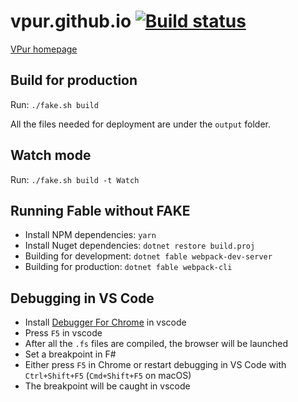 # vpur.github.io [![Build status][build status]][appveyor]

[VPur homepage][homepage]

## Build for production

Run: `./fake.sh build`

All the files needed for deployment are under the `output` folder.

## Watch mode

Run: `./fake.sh build -t Watch`

## Running Fable without FAKE

- Install NPM dependencies: `yarn`
- Install Nuget dependencies: `dotnet restore build.proj`
- Building for development: `dotnet fable webpack-dev-server`
- Building for production: `dotnet fable webpack-cli`

## Debugging in VS Code

- Install [Debugger For Chrome][vscode debugger for chrome] in vscode
- Press `F5` in vscode
- After all the `.fs` files are compiled, the browser will be launched
- Set a breakpoint in F#
- Either press `F5` in Chrome or restart debugging in VS Code with `Ctrl+Shift+F5` (`Cmd+Shift+F5` on macOS)
- The breakpoint will be caught in vscode

[homepage]: http://vpur.github.io/
[build status]: https://ci.appveyor.com/api/projects/status/4pqasc19yydecytb?svg=true
[appveyor]: https://ci.appveyor.com/project/VasylPurchel/vpur-github-io
[vscode debugger for chrome]: https://marketplace.visualstudio.com/items?itemName=msjsdiag.debugger-for-chrome
